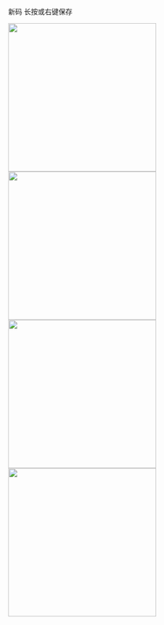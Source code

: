 新码 长按或右键保存

<img width="300" height="300" src="https://s3.bmp.ovh/imgs/2022/03/28263e478924b84a.jpg"/>

<img width="300" height="300" src="https://s3.bmp.ovh/imgs/2022/03/8fab5ce193e4043a.jpg"/>

<img width="300" height="300" src="https://s3.bmp.ovh/imgs/2022/03/ada23ef9583f92e3.jpg"/>

<img width="300" height="300" src="https://s3.bmp.ovh/imgs/2022/03/7d80f8e8a86d7c2b.png"/>
